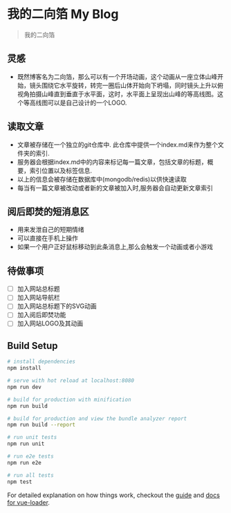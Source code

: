 # 我的二向箔 My Blog

> 我的二向箔

## 灵感

* 既然博客名为二向箔，那么可以有一个开场动画，这个动画从一座立体山峰开始，镜头围绕它水平旋转，转完一圈后山体开始向下坍塌，同时镜头上升以俯视角拍摄山峰直到垂直于水平面，这时，水平面上呈现出山峰的等高线图。这个等高线图可以是自己设计的一个LOGO.

## 读取文章

* 文章被存储在一个独立的git仓库中. 此仓库中提供一个index.md来作为整个文件夹的索引.
* 服务器会根据index.md中的内容来标记每一篇文章，包括文章的标题，概要，索引位置以及标签信息.
* 以上的信息会被存储在数据库中(mongodb/redis)以供快速读取
* 每当有一篇文章被改动或者新的文章被加入时,服务器会自动更新文章索引

## 阅后即焚的短消息区

* 用来发泄自己的短期情绪
* 可以直接在手机上操作
* 如果一个用户正好鼠标移动到此条消息上,那么会触发一个动画或者小游戏

## 待做事项

- [ ] 加入网站总标题
- [ ] 加入网站导航栏
- [ ] 加入网站总标题下的SVG动画
- [ ] 加入阅后即焚功能
- [ ] 加入网站LOGO及其动画

## Build Setup

``` bash
# install dependencies
npm install

# serve with hot reload at localhost:8080
npm run dev

# build for production with minification
npm run build

# build for production and view the bundle analyzer report
npm run build --report

# run unit tests
npm run unit

# run e2e tests
npm run e2e

# run all tests
npm test
```

For detailed explanation on how things work, checkout the [guide](http://vuejs-templates.github.io/webpack/) and [docs for vue-loader](http://vuejs.github.io/vue-loader).
